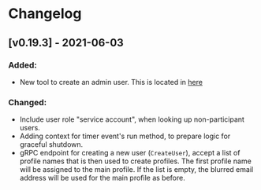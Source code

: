 # Changelog

## [v0.19.3] - 2021-06-03

### Added:

- New tool to create an admin user. This is located in [here](tools/create-admin-user)

### Changed:

- Include user role "service account", when looking up non-participant users.
- Adding context for timer event's run method, to prepare logic for graceful shutdown.
- gRPC endpoint for creating a new user (`CreateUser`), accept a list of profile names that is then used to create profiles. The first profile name will be assigned to the main profile. If the list is empty, the blurred email address will be used for the main profile as before.
